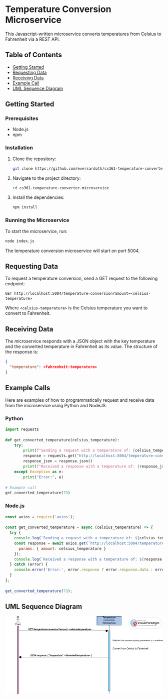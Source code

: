 # Temperature Conversion Microservice

This Javascript-written microservice converts temperatures from Celsius to Fahrenheit via a REST API.

## Table of Contents
- [Getting Started](#getting-started)
- [Requesting Data](#requesting-data)
- [Receiving Data](#receiving-data)
- [Example Call](#example-call)
- [UML Sequence Diagram](#uml-sequence-diagram)

## Getting Started

### Prerequisites
- Node.js
- npm

### Installation
1. Clone the repository:
    ```sh
    git clone https://github.com/eversardoth/cs361-temperature-converter-microservice
    ```
2. Navigate to the project directory:
    ```sh
    cd cs361-temperature-converter-microservice
    ```
3. Install the dependencies:
    ```sh
    npm install
    ```

### Running the Microservice
To start the microservice, run:
```sh
node index.js
```
The temperature conversion microservice will start on port 5004.

## Requesting Data

To request a temperature conversion, send a GET request to the following endpoint:
```
GET http://localhost:5004/temperature-conversion?amount=<celsius-temperature>
```
Where `<celsius-temperature>` is the Celsius temperature you want to convert to Fahrenheit.

## Receiving Data

The microservice responds with a JSON object with the key temperature and the converted temperature in Fahrenheit as its value. The structure of the response is:
```json
{
  "temperature": <fahrenheit-temperature>
}
```

## Example Calls

Here are examples of how to programmatically request and receive data from the microservice using Python and NodeJS.

### Python
```python
import requests

def get_converted_temperature(celsius_temperature):
    try:
        print(f"Sending a request with a temperature of: {celsius_temperature}°C")
        response = requests.get("http://localhost:5004/temperature-conversion", params={"amount": celsius_temperature})
        response_json = response.json()
        print(f"Received a response with a temperature of: {response_json['temperature']}°F")
    except Exception as e:
        print("Error:", e)

# Example call
get_converted_temperature(73)
```

### Node.js
```javascript
const axios = require('axios');

const get_converted_temperature = async (celsius_temperature) => {
  try {
    console.log(`Sending a request with a temperature of: ${celsius_temperature}°C`);
    const response = await axios.get(`http://localhost:5004/temperature-conversion`, {
      params: { amount: celsius_temperature }
    });
    console.log(`Received a response with a temperature of: ${response.data.temperature}°F`);
  } catch (error) {
    console.error('Error:', error.response ? error.response.data : error.message);
  }
};

get_converted_temperature(73);
```

## UML Sequence Diagram
![UML Sequence Diagram](<uml.png>)